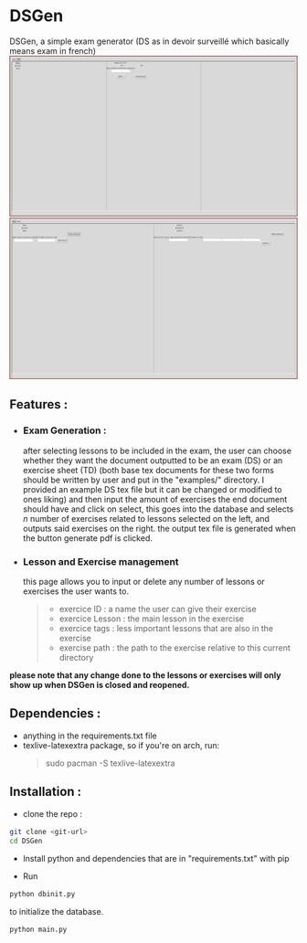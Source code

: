 # DSGen
DSGen, a simple exam generator (DS as in devoir surveillé which basically means exam in french)
![](screenshots/Gen.png)
![](screenshots/DB.png)
## Features :
- ### Exam Generation :
    after selecting lessons to be included in the exam, the user can choose whether they want the document outputted to be an exam (DS) or an exercise sheet (TD) (both base tex documents for these two forms should be written by user and put in the "examples/" directory. I provided an example DS tex file but it can be changed or modified to ones liking) and then input the amount of exercises the end document should have and click on select, this goes into the database and selects $n$ number of exercises related to lessons selected on the left, and outputs said exercises on the right. the output tex file is generated when the button generate pdf is clicked.
- ### Lesson and Exercise management
    this page allows you to input or delete any number of lessons or exercises the user wants to.
    > - exercice ID : a name the user can give their exercise
    > - exercice Lesson : the main lesson in the exercise
    > - exercice tags : less important lessons that are also in the exercise
    > - exercise path : the path to the exercise relative to this current directory

**please note that any change done to the lessons or exercises will only show up when DSGen is closed and reopened.**

## Dependencies :
- anything in the requirements.txt file
- texlive-latexextra package, so if you're on arch, run:
    > sudo pacman -S texlive-latexextra

## Installation :
- clone the repo :
```bash
git clone <git-url>
cd DSGen
```
- Install python and dependencies that are in "requirements.txt" with pip

- Run
```bash
python dbinit.py
```
to initialize the database.
```bash
python main.py
```

